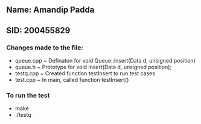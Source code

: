 ## Name: Amandip Padda
## SID: 200455829

### Changes made to the file:

- queue.cpp ~ Definaton for void Queue::insert(Data d, unsigned position)
- queue.h ~ Prototype for void insert(Data d, unsigned position);
- testq.cpp ~ Created function testInsert to run test cases
- test.cpp ~ In main, called function testInsert()

### To run the test

- make
- ./testq